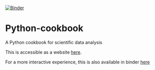 [![Binder](https://mybinder.org/badge_logo.svg)](https://mybinder.org/v2/gh/gabylaunay/Python-cookbook/master?filepath=src%2Fnotebooks?urlpath=lab)


# Python-cookbook
A Python cookbook for scientific data analysis

This is accessible as a website [here](https://gabylaunay.github.io/Python-cookbook).

For a more interactive experience, this is also available in binder [here](https://hub.mybinder.org/user/gabylaunay-python-cookbook-8rhsc222/lab)
